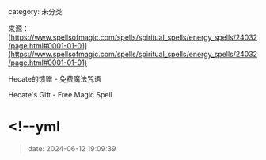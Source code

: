 category: 未分类

来源：[https://www.spellsofmagic.com/spells/spiritual_spells/energy_spells/24032/page.html#0001-01-01](https://www.spellsofmagic.com/spells/spiritual_spells/energy_spells/24032/page.html#0001-01-01)

Hecate的馈赠 - 免费魔法咒语

Hecate's Gift - Free Magic Spell

# <!--yml

> date: 2024-06-12 19:09:39
